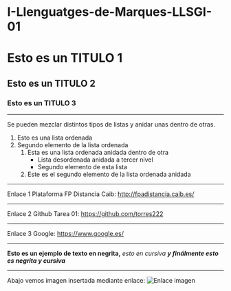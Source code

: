 # I-Llenguatges-de-Marques-LLSGI-01
Esto es un TITULO 1
=============
Esto es un TITULO 2
-------------
### Esto es un TITULO 3
***


Se pueden mezclar distintos tipos de listas y anidar unas dentro de otras.
1. Esto es una lista ordenada
2. Segundo elemento de la lista ordenada
    1. Esta es una lista ordenada anidada dentro de otra
        * Lista desordenada anidada a tercer nivel
        * Segundo elemento de esta lista
    2. Este es el segundo elemento de la lista ordenada anidada
 ***   
    
    
 Enlace 1 Plataforma FP Distancia Caib:
 http://fpadistancia.caib.es/
 
 ***

 Enlace 2 Github Tarea 01:
 https://github.com/torres222
 ***
 Enlace 3 Google:
 https://www.google.es/
 
 ***
 
 **Esto es un ejemplo de texto en negrita,**
 *esto en cursiva*
 ***y finálmente esto es negrita y cursiva***
 
 ***
 
 Abajo vemos imagen insertada mediante enlace:
 ![Enlace imagen](http://tecnonauta.net/wp-content/uploads/sites/12/2016/10/ordenador-zombi.jpg)
 
 
 
 
 
